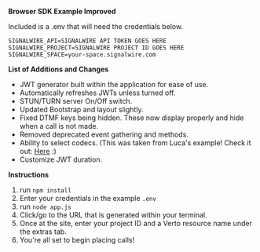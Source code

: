 **Browser SDK Example Improved**

Included is a .env that will need the credentials below.
```dotenv
SIGNALWIRE_API=SIGNALWIRE API TOKEN GOES HERE
SIGNALWIRE_PROJECT=SIGNALWIRE PROJECT ID GOES HERE
SIGNALWIRE_SPACE=your-space.signalwire.com
```
**List of Additions and Changes**
- JWT generator built within the application for ease of use.
- Automatically refreshes JWTs unless turned off.
- STUN/TURN server On/Off switch.
- Updated Bootstrap and layout slightly.
- Fixed DTMF keys being hidden. These now display properly and hide when a call is not made.
- Removed deprecated event gathering and methods.
- Ability to select codecs. (This was taken from Luca's example! Check it out: [Here](https://github.com/lpradovera/network-testing/tree/main) :)
- Customize JWT duration.

**Instructions**
1. run `npm install`
2. Enter your credentials in the example `.env`
3. run `node app.js`
4. Click/go to the URL that is generated within your terminal.
5. Once at the site, enter your project ID and a Verto resource name under the extras tab.
6. You're all set to begin placing calls!
